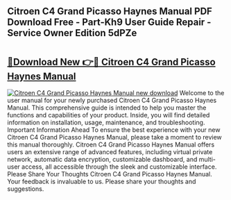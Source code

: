 ## Citroen C4 Grand Picasso Haynes Manual PDF Download Free - Part-Kh9 User Guide Repair - Service Owner Edition 5dPZe

# <h2><a href="http://cf16125.oget.top/?id=Citroen+C4+Grand+Picasso+Haynes+Manual">🔗Download New 👉🔴 Citroen C4 Grand Picasso Haynes Manual</a></h2>

[![Citroen C4 Grand Picasso Haynes Manual new download](https://i.imgur.com/5g1atiW.png)](http://cf16125.oget.top/?id=Citroen+C4+Grand+Picasso+Haynes+Manual)
Welcome to the user manual for your newly purchased Citroen C4 Grand Picasso Haynes Manual. This comprehensive guide is intended to help you master the functions and capabilities of your product. Inside, you will find detailed information on installation, usage, maintenance, and troubleshooting. Important Information Ahead To ensure the best experience with your new Citroen C4 Grand Picasso Haynes Manual, please take a moment to review this manual thoroughly. Citroen C4 Grand Picasso Haynes Manual offers users an extensive range of advanced features, including virtual private network, automatic data encryption, customizable dashboard, and multi-user access, all accessible through the sleek and customizable interface. Please Share Your Thoughts Citroen C4 Grand Picasso Haynes Manual. Your feedback is invaluable to us. Please share your thoughts and suggestions.
